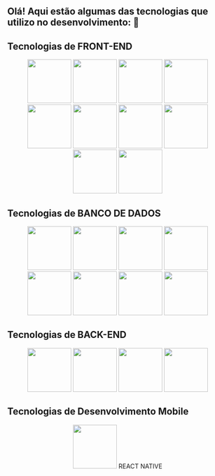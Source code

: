 ## Olá! Aqui estão algumas das tecnologias que utilizo no desenvolvimento:  👋 

## Tecnologias de FRONT-END
<div align="center">
<img src="https://cdn.jsdelivr.net/gh/devicons/devicon@latest/icons/html5/html5-original-wordmark.svg" width='100px' height='100px' />
<img src="https://cdn.jsdelivr.net/gh/devicons/devicon@latest/icons/css3/css3-original-wordmark.svg" width='100px' height='100px' />
<img src="https://cdn.jsdelivr.net/gh/devicons/devicon@latest/icons/javascript/javascript-original.svg" width='100px' height='100px' />
<img src="https://cdn.jsdelivr.net/gh/devicons/devicon@latest/icons/typescript/typescript-original.svg" width='100px' height='100px' />
<img src="https://cdn.jsdelivr.net/gh/devicons/devicon@latest/icons/redux/redux-original.svg" width='100px' height='100px' />
<img src="https://cdn.jsdelivr.net/gh/devicons/devicon@latest/icons/react/react-original-wordmark.svg" width='100px' height='100px' />
<img src="https://cdn.jsdelivr.net/gh/devicons/devicon@latest/icons/nextjs/nextjs-original-wordmark.svg" width='100px' height='100px' />
<img src="https://cdn.jsdelivr.net/gh/devicons/devicon@latest/icons/tailwindcss/tailwindcss-plain-wordmark.svg" width='100px' height='100px' />
<img src="https://cdn.jsdelivr.net/gh/devicons/devicon@latest/icons/bootstrap/bootstrap-original-wordmark.svg" width='100px' height='100px' />
<img src="https://cdn.jsdelivr.net/gh/devicons/devicon@latest/icons/materialui/materialui-original.svg" width='100px' height='100px' />    
</div>

## Tecnologias de BANCO DE DADOS
   
<div align="center">
<img src="https://cdn.jsdelivr.net/gh/devicons/devicon@latest/icons/mysql/mysql-original-wordmark.svg" width='100px' height='100px' />    
<img src="https://cdn.jsdelivr.net/gh/devicons/devicon@latest/icons/postgresql/postgresql-original-wordmark.svg" width='100px' height='100px' /> 
<img src="https://cdn.jsdelivr.net/gh/devicons/devicon@latest/icons/mongodb/mongodb-original-wordmark.svg" width='100px' height='100px' /> 
<img src="https://cdn.jsdelivr.net/gh/devicons/devicon@latest/icons/prisma/prisma-original-wordmark.svg" width='100px' height='100px' /> 
<img src="https://cdn.jsdelivr.net/gh/devicons/devicon@latest/icons/sequelize/sequelize-original-wordmark.svg" width='100px' height='100px' /> 
<img src="https://cdn.jsdelivr.net/gh/devicons/devicon@latest/icons/mongoose/mongoose-original-wordmark.svg" width='100px' height='100px' /> 
<img src="https://cdn.jsdelivr.net/gh/devicons/devicon@latest/icons/firebase/firebase-original-wordmark.svg" width='100px' height='100px' /> 
<img src="https://cdn.jsdelivr.net/gh/devicons/devicon@latest/icons/hibernate/hibernate-original-wordmark.svg" width='100px' height='100px' />     
</div>

## Tecnologias de BACK-END
<div align="center">
<img src="https://cdn.jsdelivr.net/gh/devicons/devicon@latest/icons/nodejs/nodejs-original-wordmark.svg" width='100px' height='100px' />     
<img src="https://cdn.jsdelivr.net/gh/devicons/devicon@latest/icons/express/express-original-wordmark.svg"  width='100px' height='100px' />     
<img src="https://cdn.jsdelivr.net/gh/devicons/devicon@latest/icons/nestjs/nestjs-original-wordmark.svg" width='100px' height='100px' /> 
<img src="https://cdn.jsdelivr.net/gh/devicons/devicon@latest/icons/java/java-original-wordmark.svg" width='100px' height='100px' />               
</div>

## Tecnologias de Desenvolvimento Mobile
<div align="center">
<img src="https://cdn.jsdelivr.net/gh/devicons/devicon@latest/icons/react/react-original-wordmark.svg" width='100px' height='100px' />    
REACT NATIVE
</div> 


          

